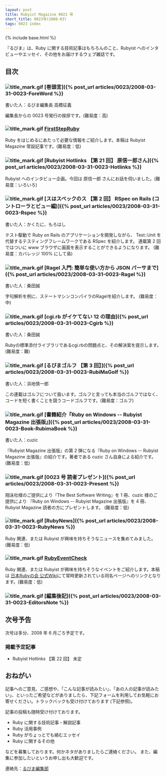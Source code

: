 ```yaml
---
layout: post
title: Rubyist Magazine 0023 号
short_title: 0023号(2008-03)
tags: 0023 index
---
```

{% include base.html %}


『るびま』は、Ruby に関する技術記事はもちろんのこと、Rubyist へのインタビューやエッセイ、その他をお届けするウェブ雑誌です。

## 目次

### ![title_mark.gif]({{site.baseurl}}/images/title_mark.gif) [巻頭言]({% post_url articles/0023/2008-03-31-0023-ForeWord %})

書いた人：るびま編集長 高橋征義

編集長からの 0023 号発行の挨拶です。(難易度：高)

### ![title_mark.gif]({{site.baseurl}}/images/title_mark.gif) [FirstStepRuby](https://github.com/rubima/rubima/blob/master/first_step_ruby/first-step-ruby-2.0.md)

Ruby をはじめるにあたって必要な情報をご紹介します。本稿は Rubyist Magazine 常設記事です。(難易度：低)

### ![title_mark.gif]({{site.baseurl}}/images/title_mark.gif) [Rubyist Hotlinks 【第 21 回】 原信一郎さん]({% post_url articles/0023/2008-03-31-0023-Hotlinks %})

Rubyist へのインタビュー企画。今回は 原信一郎 さんにお話を伺いました。(難易度：いろいろ)

### ![title_mark.gif]({{site.baseurl}}/images/title_mark.gif) [スはスペックのス 【第 2 回】 RSpec on Rails (コントローラとビュー編)]({% post_url articles/0023/2008-03-31-0023-Rspec %})

書いた人：かくたに、もろはし

テスト駆動で Ruby on Rails のアプリケーションを開発しながら、
Test::Unit を代替するテスティングフレームワークである RSpec を紹介します。
連載第 2 回ではついに www ブラウザに画面を表示することができるようになります。
(難易度：カバレッジ 100% にして易)

### ![title_mark.gif]({{site.baseurl}}/images/title_mark.gif) [Ragel 入門: 簡単な使い方から JSON パーサまで]({% post_url articles/0023/2008-03-31-0023-Ragel %})

書いた人：桑田誠

字句解析を例に、ステートマシンコンパイラのRagelを紹介します。
(難易度：中)

### ![title_mark.gif]({{site.baseurl}}/images/title_mark.gif) [cgi.rb がイケてない 12 の理由]({% post_url articles/0023/2008-03-31-0023-Cgirb %})

書いた人：桑田誠

Rubyの標準添付ライブラリであるcgi.rbの問題点と、その解決案を提示します。
(難易度：難)

### ![title_mark.gif]({{site.baseurl}}/images/title_mark.gif) [るびまゴルフ 【第 3 回】]({% post_url articles/0023/2008-03-31-0023-RubiMaGolf %})

書いた人：浜地慎一郎

この連載はゴルフについて扱います。ゴルフと言っても本当のゴルフではなく、コードを短く書くことを競うコードゴルフです。(難易度：ゴルフ)

### ![title_mark.gif]({{site.baseurl}}/images/title_mark.gif) [書籍紹介『Ruby on Windows -- Rubyist Magazine 出張版』]({% post_url articles/0023/2008-03-31-0023-Book-RubimaBook %})

書いた人：cuzic

『Rubyist Magazine 出張版』の第 2 弾になる『Ruby on Windows -- Rubyist Magazine 出張版』の紹介です。著者である cuzic さん自身による紹介です。
(難易度：低)

### ![title_mark.gif]({{site.baseurl}}/images/title_mark.gif) [0023 号 読者プレゼント]({% post_url articles/0023/2008-03-31-0023-Present %})

翔泳社様のご提供により『The Best Software Writing』を 1 冊、cuzic 様のご提供により 『Ruby on Windows -- Rubyist Magazine 出張版』を 4 冊、Rubyist Magazine 読者の方にプレゼントします。
(難易度：低)

### ![title_mark.gif]({{site.baseurl}}/images/title_mark.gif) [RubyNews]({% post_url articles/0023/2008-03-31-0023-RubyNews %})

Ruby 関連、または Rubyist が興味を持ちそうなニュースを集めてみました。(難易度：低)

### ![title_mark.gif]({{site.baseurl}}/images/title_mark.gif) [RubyEventCheck](http://jp.rubyist.net/?RubyEventCheck)

Ruby 関連、または Rubyist が興味を持ちそうなイベントをご紹介します。本稿は [日本Rubyの会 公式Wiki](http://jp.rubyist.net/)にて常時更新されている同名ページへのリンクとなります。(難易度：低)

### ![title_mark.gif]({{site.baseurl}}/images/title_mark.gif) [編集後記]({% post_url articles/0023/2008-03-31-0023-EditorsNote %})

## 次号予告

次号は多分、2008 年 6 月ごろ予定です。

### 掲載予定記事

* Rubyist Hotlinks 【第 22 回】 未定


## おねがい

記事へのご意見、ご感想や、「こんな記事が読みたい」、「あの人の記事が読みたい」、といったご希望などがありましたら、下記フォームを利用してお気軽にお寄せください。トラックバックも受け付けております (下記参照)。

記事の投稿も随時受け付けております。

* Ruby に関する技術記事・解説記事
* Ruby 活用事例
* Ruby がちょっとでも絡むエッセイ
* Ruby に関するその他


などを募集しております。何かネタがありましたらご連絡ください。
また、編集に参加したいというお申し出も大歓迎です。

連絡先：[るびま編集部](mailto:magazine@ruby-no-kai.org)



